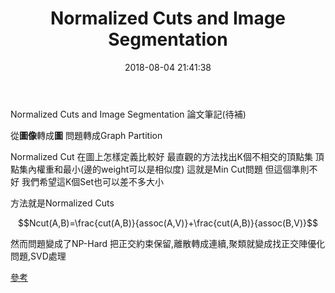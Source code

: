 ﻿---
title: Normalized Cuts and Image Segmentation
tags:
  - Image Segmentation
categories:
  - Computer Vision
date: 2018-08-04 21:41:38
---

Normalized Cuts and Image Segmentation 論文筆記(待補)

<!--more-->

從**圖像**轉成**圖**
問題轉成Graph Partition

Normalized Cut
在圖上怎樣定義比較好
最直觀的方法找出K個不相交的頂點集
頂點集內權重和最小(邊的weight可以是相似度)
這就是Min Cut問題
但這個準則不好 我們希望這K個Set也可以差不多大小

方法就是Normalized Cuts

$$Ncut(A,B)=\frac{cut(A,B)}{assoc(A,V)}+\frac{cut(A,B)}{assoc(B,V)}$$

然而問題變成了NP-Hard
把正交約束保留,離散轉成連續,聚類就變成找正交陣優化問題,SVD處理


[參考](http://www.cis.upenn.edu/~jshi/papers/pami_ncut.pdf)